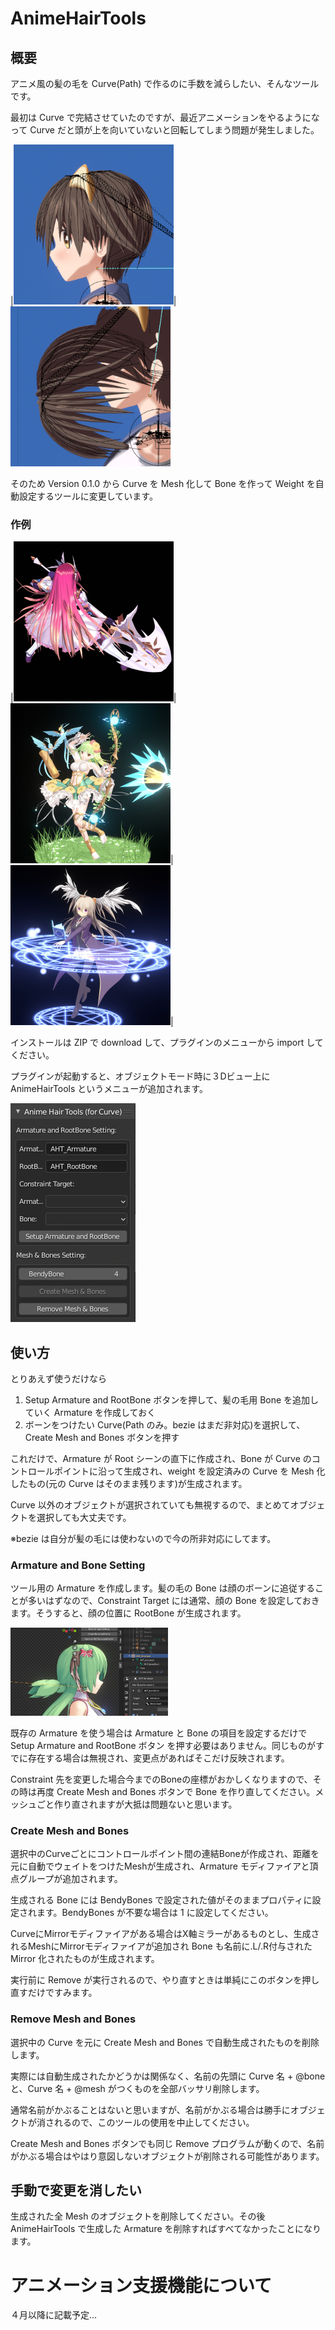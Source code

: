 # AnimeHairTools

## 概要

アニメ風の髪の毛を Curve(Path) で作るのに手数を減らしたい、そんなツールです。

最初は Curve で完結させていたのですが、最近アニメーションをやるようになって Curve だと頭が上を向いていないと回転してしまう問題が発生しました。

|<img src="https://github.com/oja-bitterlife/AnimeHairTools/blob/master/sample/curve-top.png" width="256px" height="256px">|<img src="https://github.com/oja-bitterlife/AnimeHairTools/blob/master/sample/curve-side.png" width="256px" height="256px">

そのため Version 0.1.0 から Curve を Mesh 化して Bone を作って Weight を自動設定するツールに変更しています。

### 作例
|<img src="https://github.com/oja-bitterlife/AnimeHairTools/blob/master/sample/maribe.jpg" width="256px" height="256px">|<img src="https://github.com/oja-bitterlife/AnimeHairTools/blob/master/sample/emeruda.jpg" width="256px" height="256px">|<img src="https://github.com/oja-bitterlife/AnimeHairTools/blob/master/sample/sorano.jpg" width="256px" height="256px">|

インストールは ZIP で download して、プラグインのメニューから import してください。

プラグインが起動すると、オブジェクトモード時に３Dビュー上に AnimeHairTools というメニューが追加されます。

<img src="https://github.com/oja-bitterlife/AnimeHairTools/blob/master/sample/3d-view.jpg">

## 使い方

とりあえず使うだけなら

1. Setup Armature and RootBone ボタンを押して、髪の毛用 Bone を追加していく Armature を作成しておく
1. ボーンをつけたい Curve(Path のみ。bezie はまだ非対応)を選択して、Create Mesh and Bones ボタンを押す

これだけで、Armature が Root シーンの直下に作成され、Bone が Curve のコントロールポイントに沿って生成され、weight を設定済みの Curve を Mesh 化したもの(元の Curve はそのまま残ります)が生成されます。

Curve 以外のオブジェクトが選択されていても無視するので、まとめてオブジェクトを選択しても大丈夫です。

※bezie は自分が髪の毛には使わないので今の所非対応にしてます。

### Armature and Bone Setting

ツール用の Armature を作成します。髪の毛の Bone は顔のボーンに追従することが多いはずなので、Constraint Target には通常、顔の Bone を設定しておきます。そうすると、顔の位置に RootBone が生成されます。

<img src="https://github.com/oja-bitterlife/AnimeHairTools/blob/master/sample/ATH_Armature_setup.jpg" width="50%" height="50%">

既存の Armature を使う場合は Armature と Bone の項目を設定するだけで Setup Armature and RootBone ボタン を押す必要はありません。同じものがすでに存在する場合は無視され、変更点があればそこだけ反映されます。

Constraint 先を変更した場合今までのBoneの座標がおかしくなりますので、その時は再度 Create Mesh and Bones ボタンで Bone を作り直してください。メッシュごと作り直されますが大抵は問題ないと思います。

### Create Mesh and Bones

選択中のCurveごとにコントロールポイント間の連結Boneが作成され、距離を元に自動でウェイトをつけたMeshが生成され、Armature モディファイアと頂点グループが追加されます。

生成される Bone には BendyBones で設定された値がそのままプロパティに設定されます。BendyBones が不要な場合は 1 に設定してください。

CurveにMirrorモディファイアがある場合はX軸ミラーがあるものとし、生成されるMeshにMirrorモディファイアが追加され Bone も名前に.L/.R付与された Mirror 化されたものが生成されます。

実行前に Remove が実行されるので、やり直すときは単純にこのボタンを押し直すだけですみます。

### Remove Mesh and Bones

選択中の Curve を元に Create Mesh and Bones で自動生成されたものを削除します。

実際には自動生成されたかどうかは関係なく、名前の先頭に Curve 名 + @bone と、Curve 名 + @mesh がつくものを全部バッサリ削除します。

通常名前がかぶることはないと思いますが、名前がかぶる場合は勝手にオブジェクトが消されるので、このツールの使用を中止してください。

Create Mesh and Bones ボタンでも同じ Remove プログラムが動くので、名前がかぶる場合はやはり意図しないオブジェクトが削除される可能性があります。

## 手動で変更を消したい

生成された全 Mesh のオブジェクトを削除してください。その後 AnimeHairTools で生成した Armature を削除すればすべてなかったことになります。

# アニメーション支援機能について
４月以降に記載予定...